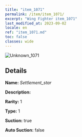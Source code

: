 ```yaml
---
title: "item_1071"
permalink: /item/item_1071/
excerpt: "Wing Fighter item_1071"
last_modified_at: 2023-09-02
locale: en
ref: "item_1071.md"
toc: false
classes: wide
---
```



 ![Unknown_1071](/images/item/Settlement_star_p.png)



## Details

 **Name:** *Settlement_star* 

 **Description:** 

 **Rarity:** 1 

 **Type:** 1 

 **Suction:** true 

 **Auto Suction:** false 


